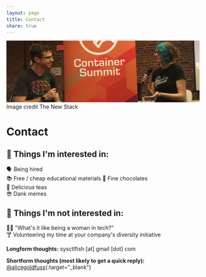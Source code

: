 ```yaml
---
layout: page
title: Contact
share: true
---
```

<img src="/images/contactphoto.png" alt="">
<figcaption>Image credit The New Stack</figcaption>

# Contact

## :tada: Things I'm interested in:

:speaking_head: Being hired  
:books: Free / cheap educational materials
:chocolate_bar: Fine chocolates  
:tea: Delicious teas  
:sunglasses: Dank memes  

## :no_entry_sign: Things I'm not interested in:
 
:woman_technologist: "What's it like being a woman in tech?"  
:cocktail: Volunteering my time at your company's diversity initiative  

**Longform thoughts:** sysctlfish [at] gmail [dot] com 

**Shortform thoughts (most likely to get a quick reply):** [@alicegoldfuss](http://twitter.com/alicegoldfuss){:target="_blank"}
